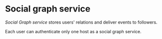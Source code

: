 # Social graph service

*Social Graph service* stores users' relations and deliver events to followers.

Each user can authenticate only one host as a social graph service.
